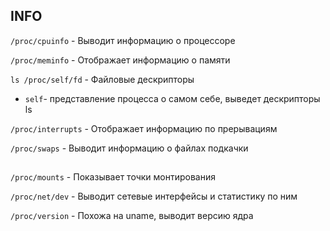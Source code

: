 ## INFO

```/proc/cpuinfo``` - Выводит информацию о процессоре 

```/proc/meminfo``` - Отображает информацию о памяти  

```ls /proc/self/fd``` - Файловые дескрипторы

  - ```self```- представление процесса о самом себе, выведет дескрипторы ls

```/proc/interrupts``` - Отображает информацию по прерывациям  

```/proc/swaps``` - Выводит информацию о файлах подкачки  

##

```/proc/mounts``` - Показывает точки монтирования  

```/proc/net/dev``` - Выводит сетевые интерфейсы и статистику по ним  

```/proc/version``` - Похожа на uname, выводит версию ядра  
